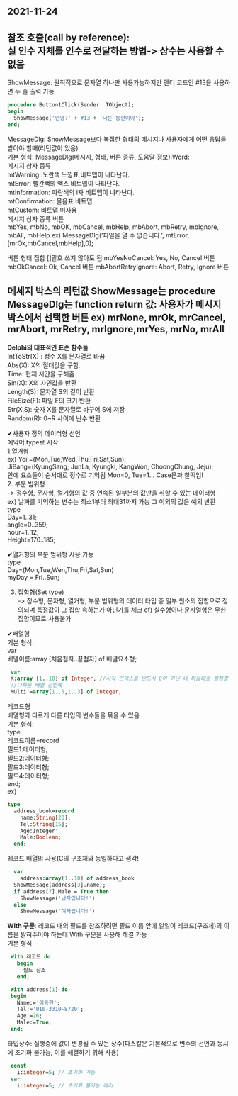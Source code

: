 2021-11-24
--------------
참조 호출(call by reference):  
실 인수 자체를 인수로 전달하는 방법-> 상수는 사용할 수 없음
--------------
ShowMessage: 원칙적으로 문자열 하나만 사용가능하지만 엔터 코드인 #13을 사용하면 두 줄 출력 가능
```Pascal
procedure Button1Click(Sender: TObject);
begin
  ShowMessage('안녕?' + #13 + '나는 동현이야');
end;
```
MessageDlg: ShowMessage보다 복잡한 형태의 메시지나 사용자에게 어떤 응답을 받아야 할때(리턴값이 있음)  
기본 형식: MessageDlg(메시지, 형태, 버튼 종류, 도움말 정보):Word:    
메시지 상자 종류   
mtWarning: 노란색 느낌표 비트맵이 나타난다.    
mtError: 빨간색의 엑스 비트맵이 나타난다.    
mtInformation: 파란색의 i자 비트맵이 나타난다.    
mtConfirmation: 물음표 비트맵    
mtCustom: 비트맵 미사용    
메시지 상자 종류 버튼  
 mbYes, mbNo, mbOK, mbCancel, mbHelp, mbAbort,
 mbRetry, mbIgnore, mbAll, mbHelp
 ex) MessageDlg('파일을 열 수 없습니다.', mtError, [mrOk,mbCancel,mbHelp],0);

버튼 형태 집합 []괄호 쓰지 않아도 됨
mbYesNoCancel: Yes, No, Cancel 버튼
mbOkCancel: Ok, Cancel 버튼
mbAbortRetryIgnore: Abort, Retry, Ignore 버튼

메세지 박스의 리턴값
ShowMessage는 procedure
MessageDlg는 function
return 값: 사용자가 메시지 박스에서 선택한 버튼
ex) mrNone, mrOk, mrCancel, mrAbort, mrRetry, mrIgnore,mrYes,
mrNo, mrAll
------------------------------------------
__Delphi의 대표적인 표준 함수들__  
IntToStr(X) : 정수 X를 문자열로 바꿈  
Abs(X): X의 절대값을 구함.  
Time: 현재 시간을 구해줌  
Sin(X): X의 사인값을 반환  
Length(S): 문자열 S의 길이 반환  
FileSize(F): 파일 F의 크기 반환  
Str(X,S): 숫자 X를 문자열로 바꾸어 S에 저장  
Random(R): 0~R 사이에 난수 반환  

✔사용자 정의 데이터형 선언  
예약어 type로 시작  
1.열거형  
ex) Yoil=(Mon,Tue,Wed,Thu,Fri,Sat,Sun);  
      JiBang=(KyungSang, JunLa, Kyungki, KangWon, ChoongChung, Jeju);  
안에 요소들이 순서대로 정수로 기억됨 Mon=0, Tue=1...
Case문과 찰떡임!  
2. 부분 범위형  
-> 정수형, 문자형, 열거형의 값 중 연속된 일부분의 값만을 취할 수 있는 데이터형  
ex) 날짜를 기억하는 변수는 최소1부터 최대31까지 가능 그 이외의 값은 예외 반환  
type  
 Day=1..31;  
angle=0..359;  
hour=1..12;  
Height=170..185;  

✔열거형의 부분 범위형 사용 가능  
type  
 Day=(Mon,Tue,Wen,Thu,Fri,Sat,Sun)  
 myDay = Fri..Sun;  

3. 집합형(Set type)  
-> 정수형, 문자형, 열거형, 부분 범위형의 데이터 타입 중 일부 원소의 집합으로 정의되며 특정값이 그 집합 속하는가 아닌가를 체크 cf) 실수형이나 문자열형은 무한집합이므로 사용불가  

✔배열형  
기본 형식:  
var  
 배열이름:array [처음첨자..끝첨자] of 배열요소형;  
   
 ```Pascal
  var
  K:array [1..10] of Integer; //시작 인덱스를 반드시 0이 아닌 내 마음대로 설정할 수 있음!
  //다차원 배열 선언예
  Multi:=array[1..5,1..3] of Integer;
 ```
 
 레코드형  
배열형과 다르게 다른 타입의 변수들을 묶을 수 있음  
기본 형식:  
type  
 레코드이름=record  
   필드1:데이터형;  
   필드2:데이터형;  
   필드3:데이터형;  
   필드4:데이터형;  
  end;  
ex)  
```Pascal
type
  address_book=record
    name:String[20];
    Tel:String[15];
    Age:Integer'
    Male:Boolean;
  end;
```

레코드 배열의 사용(C의 구조체와 동일하다고 생각!  
```Pascal
  var
    address:array[1..10] of address_book
  ShowMessage(address[3].name);
  if address[7].Male = True then
    ShowMessage('남자입니다!')
  else
    ShowMessage('여자입니다!')
 ```
 
 **With 구문**: 레코드 내의 필드를 참조하려면 필드 이름 앞에 일일이 레코드(구조체)의 이름을 밝혀주어야 하는데 With 구문을 사용해 해결 가능  
 기본 형식  
 ```Pascal
  With 레코드 do
    begin
      필드 참조
    end;
 ```
 
 ```Pascal
  With address[1] do
  begin
    Name:='이동현';
    Tel:='010-3310-8720';
    Age:=26;
    Male:=True;
  end;
 ```
 
 타입상수: 실행중에 값이 변경될 수 있는 상수(파스칼은 기본적으로 변수의 선언과 동시에 초기화 불가능, 이를 해결하기 위해 사용)  
 ```Pascal
  const
    i:integer=5; // 초기화 가능
  var
    i:integer=5; // 초기화 불가능 에러
 ```








